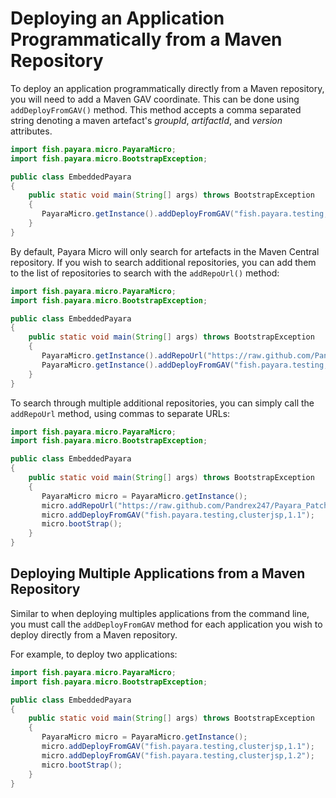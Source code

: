 # Deploying an Application Programmatically from a Maven Repository
To deploy an application programmatically directly from a Maven repository, you will need to add a Maven GAV coordinate. This can be done using `addDeployFromGAV()` method. This method accepts a comma separated string denoting a maven artefact's _groupId_, _artifactId_, and _version_ attributes.

```Java
import fish.payara.micro.PayaraMicro;
import fish.payara.micro.BootstrapException;

public class EmbeddedPayara 
{
    public static void main(String[] args) throws BootstrapException 
    {
       PayaraMicro.getInstance().addDeployFromGAV("fish.payara.testing,clusterjsp,1.1").bootStrap();
    }
}
```

By default, Payara Micro will only search for artefacts in the Maven Central repository. If you wish to search additional repositories, you can add them to the list of repositories to search with the `addRepoUrl()` method:

```Java
import fish.payara.micro.PayaraMicro;
import fish.payara.micro.BootstrapException;

public class EmbeddedPayara 
{
    public static void main(String[] args) throws BootstrapException 
    {
       PayaraMicro.getInstance().addRepoUrl("https://raw.github.com/Pandrex247/Payara_PatchedProjects/Payara-Maven-Deployer");
       PayaraMicro.getInstance().addDeployFromGAV("fish.payara.testing,clusterjsp,1.1").bootStrap();
    }
}
```

To search through multiple additional repositories, you can simply call the `addRepoUrl` method, using commas to separate URLs:

```Java
import fish.payara.micro.PayaraMicro;
import fish.payara.micro.BootstrapException;

public class EmbeddedPayara 
{
    public static void main(String[] args) throws BootstrapException 
    {
       PayaraMicro micro = PayaraMicro.getInstance();
       micro.addRepoUrl("https://raw.github.com/Pandrex247/Payara_PatchedProjects/Payara-Maven-Deployer", "https://maven.java.net/content/repositories/promoted/");
       micro.addDeployFromGAV("fish.payara.testing,clusterjsp,1.1");
       micro.bootStrap();
    }
}
```

## Deploying Multiple Applications from a Maven Repository
Similar to when deploying multiples applications from the command line, you must call the `addDeployFromGAV` method for each application you wish to deploy directly from a Maven repository.

For example, to deploy two applications:

```Java
import fish.payara.micro.PayaraMicro;
import fish.payara.micro.BootstrapException;

public class EmbeddedPayara 
{
    public static void main(String[] args) throws BootstrapException 
    {
       PayaraMicro micro = PayaraMicro.getInstance();
       micro.addDeployFromGAV("fish.payara.testing,clusterjsp,1.1");
       micro.addDeployFromGAV("fish.payara.testing,clusterjsp,1.2");
       micro.bootStrap();
    }
}
```

